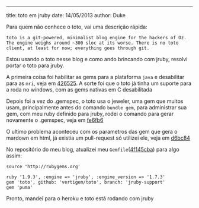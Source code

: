 ---
title: toto em jruby
date: 14/05/2013
author: Duke

Para quem não conhece o toto, vai uma descrição rápida:

	toto is a git-powered, minimalist blog engine for the hackers of Oz. The engine weighs around ~300 sloc at its worse. There is no toto client, at least for now; everything goes through git.

Estou usando o toto nesse blog e como ando brincando com jruby, resolvi portar o toto para jruby.

A primeira coisa foi habilitar as gems para a plataforma ```java``` e desabilitar para as ```mri```, veja em [426525](https://github.com/vertigem/toto/commit/4265250071ca93e7c004bb3c2a4e504cdc098ad4). A sorte foi que o toto já tinha um suporte para a roda no windows, com as gems nativas em C desabilitada

Depois foi a vez do .gemspec, o toto usa o jeweler, uma gem que muitos usam, principalmente antes do comando ```bundle gem```, para administrar sua gem, com meu ruby definido para jruby, rodei o comando para gerar novamente o .gemspec, veja em [fe6fb6](https://github.com/vertigem/toto/commit/fe6fb6fc2fb16e43613ec813f8b7a80354e305a9)

O ultimo problema aconteceu com os parametros das gem que gera o mardown em html, já existia um pull-request só utilizei ele, veja em [d6bc84](https://github.com/vertigem/toto/commit/d6bc8418ca42d88e6ec26dbf28034f249fa0c249)

No repositório do meu blog, atualizei meu ```Gemfile```([4f145cba](https://github.com/vertigem/vertigem.xxx/commit/4f145cba00a0646668e59c43af4d03f7da0adb34)) para algo assim:


	source 'http://rubygems.org'

	ruby '1.9.3', :engine => 'jruby', :engine_version => '1.7.3'
	gem 'toto', github: 'vertigem/toto', branch: 'jruby-support'
	gem 'puma'


Pronto, mandei para o heroku e toto está rodando com jruby

